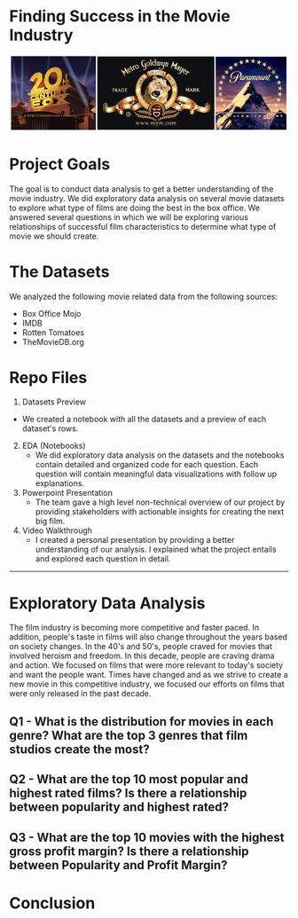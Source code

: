 # Finding Success in the Movie Industry

![Image description](images/movie-industry2.jpg)

# Project Goals

The goal is to conduct data analysis to get a better understanding of the movie industry. We did exploratory data analysis on several movie datasets to explore what type of films are doing the best in the box office. We answered several questions in which we will be exploring various relationships of successful film characteristics to determine what type of movie we should create.

# The Datasets

We analyzed the following movie related data from the following sources:
* Box Office Mojo
* IMDB
* Rotten Tomatoes
* TheMovieDB.org

# Repo Files

1. Datasets Preview
  * We created a notebook with all the datasets and a preview of each dataset's rows.
2. EDA (Notebooks)
   * We did exploratory data analysis on the datasets and the notebooks contain detailed and organized code for each question. Each question will contain meaningful data visualizations with follow up explanations.
3. Powerpoint Presentation
   * The team gave a high level non-technical overview of our project by providing stakeholders with actionable insights for creating the next big film.
4. Video Walkthrough
   * I created a personal presentation by providing a better understanding of our analysis. I explained what the project entails and explored each question in detail.
   
------
# Exploratory Data Analysis
The film industry is becoming more competitive and faster paced. In addition, people's taste in films will also change throughout the years based on society changes. In the 40's and 50's, people craved for movies that involved heroism and freedom. In this decade, people are craving drama and action. We focused on films that were more relevant to today's society and want the people want. Times have changed and as we strive to create a new movie in this competitive industry, we focused our efforts on films that were only released in the past decade.

## Q1 - What is the distribution for movies in each genre? What are the top 3 genres that film studios create the most?

## Q2 - What are the top 10 most popular and highest rated films? Is there a relationship between popularity and highest rated?

## Q3 - What are the top 10 movies with the highest gross profit margin? Is there a relationship between Popularity and Profit Margin?

# Conclusion

